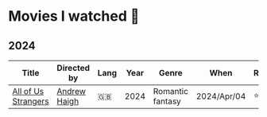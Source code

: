 # Movies I watched 🍿

## 2024
| Title | Directed by | Lang | Year | Genre | When | Rating |
|-----|----|----|-----|------|----|----|
| [All of Us Strangers](https://en.wikipedia.org/wiki/All_of_Us_Strangers) | [Andrew Haigh](https://en.wikipedia.org/wiki/Andrew_Haigh) | 🇬🇧 | 2024 | Romantic fantasy | 2024/Apr/04 | ⭐️⭐️ |

